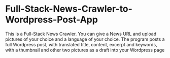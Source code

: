 # Full-Stack-News-Crawler-to-Wordpress-Post-App
This is a Full-Stack News Crawler. You can give a News URL and upload pictures of your choice and a language of your choice. The program posts a full Wordpress post, with translated title, content, excerpt and keywords, with a thumbnail and other two pictures as a draft into your Wordpress page
